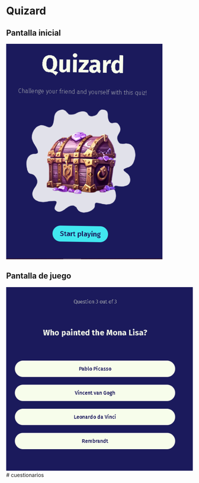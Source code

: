 # Quizard

## Pantalla inicial

![start](./img/screenshots/start.png)

## Pantalla de juego

![game](./img/screenshots/game.png)# cuestionarios
